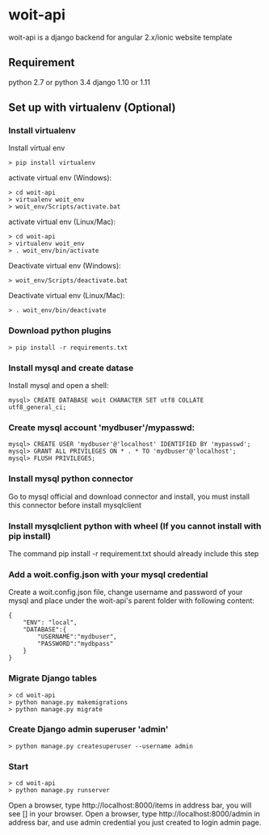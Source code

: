 # woit-api
woit-api is a django backend for angular 2.x/ionic website template


## Requirement
python 2.7 or python 3.4
django 1.10 or 1.11

## Set up with virtualenv (Optional)
### Install virtualenv
Install virtual env
```
> pip install virtualenv
```

activate virtual env (Windows):
```
> cd woit-api
> virtualenv woit_env
> woit_env/Scripts/activate.bat
```

activate virtual env (Linux/Mac):
```
> cd woit-api
> virtualenv woit_env
> . woit_env/bin/activate
```


Deactivate virtual env (Windows):
```
> woit_env/Scripts/deactivate.bat
```

Deactivate virtual env (Linux/Mac):
```
> . woit_env/bin/deactivate
```

### Download python plugins
```
> pip install -r requirements.txt
```

### Install mysql and create datase
Install mysql and open a shell:
```
mysql> CREATE DATABASE woit CHARACTER SET utf8 COLLATE utf8_general_ci;
```

### Create mysql account 'mydbuser'/mypasswd:
```
mysql> CREATE USER 'mydbuser'@'localhost' IDENTIFIED BY 'mypasswd';
mysql> GRANT ALL PRIVILEGES ON * . * TO 'mydbuser'@'localhost';
mysql> FLUSH PRIVILEGES;
```

### Install mysql python connector
Go to mysql official and download connector and install, you must install this connector before install mysqlclient

### Install mysqlclient python with wheel (If you cannot install with pip install)
The command pip install -r requirement.txt should already include this step


### Add a woit.config.json with your mysql credential
Create a woit.config.json file, change username and password of your mysql and place under the woit-api's parent folder with following content:
```
{
	"ENV": "local",
	"DATABASE":{
		"USERNAME":"mydbuser",
		"PASSWORD":"mydbpass"
	}
}
```


### Migrate Django tables
```
> cd woit-api
> python manage.py makemigrations
> python manage.py migrate
```

### Create Django admin superuser 'admin'
```
> python manage.py createsuperuser --username admin
```

### Start
```
> cd woit-api
> python manage.py runserver
```

Open a browser, type http://localhost:8000/items in address bar, you will see [] in your browser.
Open a browser, type http://localhost:8000/admin in address bar, and use admin credential you just created to login admin page.




